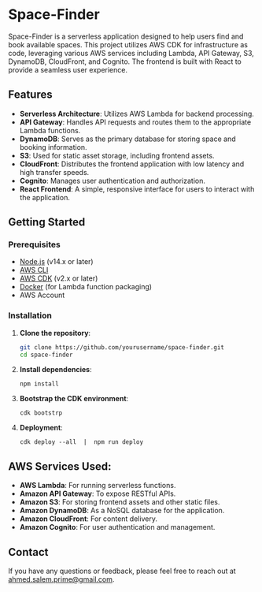# Space-Finder

Space-Finder is a serverless application designed to help users find and book available spaces. This project utilizes AWS CDK for infrastructure as code, leveraging various AWS services including Lambda, API Gateway, S3, DynamoDB, CloudFront, and Cognito. The frontend is built with React to provide a seamless user experience.

## Features

- **Serverless Architecture**: Utilizes AWS Lambda for backend processing.
- **API Gateway**: Handles API requests and routes them to the appropriate Lambda functions.
- **DynamoDB**: Serves as the primary database for storing space and booking information.
- **S3**: Used for static asset storage, including frontend assets.
- **CloudFront**: Distributes the frontend application with low latency and high transfer speeds.
- **Cognito**: Manages user authentication and authorization.
- **React Frontend**: A simple, responsive interface for users to interact with the application.

## Getting Started

### Prerequisites

- [Node.js](https://nodejs.org/) (v14.x or later)
- [AWS CLI](https://aws.amazon.com/cli/)
- [AWS CDK](https://aws.amazon.com/cdk/) (v2.x or later)
- [Docker](https://www.docker.com/products/docker-desktop) (for Lambda function packaging)
- AWS Account

### Installation

1. **Clone the repository**:

   ```bash
   git clone https://github.com/yourusername/space-finder.git
   cd space-finder
   ```

2. **Install dependencies**:

   ```bach
   npm install
   ```

3. **Bootstrap the CDK environment**:

   ```bach
   cdk bootstrp
   ```

4. **Deployment**:

   ```bach
   cdk deploy --all  |  npm run deploy
   ```

## AWS Services Used:

- **AWS Lambda**: For running serverless functions.
- **Amazon API Gateway**: To expose RESTful APIs.
- **Amazon S3**: For storing frontend assets and other static files.
- **Amazon DynamoDB**: As a NoSQL database for the application.
- **Amazon CloudFront**: For content delivery.
- **Amazon Cognito**: For user authentication and management.

## Contact

If you have any questions or feedback, please feel free to reach out at ahmed.salem.prime@gmail.com.
